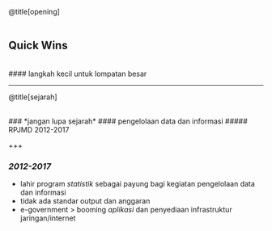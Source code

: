 @title[opening]
<br>
<br>
## Quick Wins
<br>
#### langkah kecil untuk lompatan besar
<br>

---

@title[sejarah]

<br>
### *jangan lupa sejarah*
#### pengelolaan data dan informasi
##### RPJMD 2012-2017
<br>

+++

### *2012-2017*
- lahir program *statistik* sebagai payung bagi kegiatan pengelolaan data dan informasi
- tidak ada standar output dan anggaran
- e-government > booming *aplikasi* dan penyediaan infrastruktur jaringan/internet

